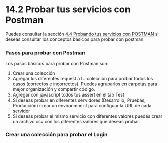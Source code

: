 # 14.2 Probar tus servicios con Postman

Puedes consultar la sección [4.4 Probando tus servicios con POSTMAN](https://abi.gitbook.io/net-core/4.-creando-tu-primer-servicio/4.4-probando-tus-servicios-con-postman) si deseas consultar los conceptos básicos para probar con postman.

### Pasos para probar con Postman

Los pasos básicos para probar con Postman son:

1. Crear una colección
2. Agregar los diferentes request a tu colección para probar todos los casos \(correctos e incorrectos\). Puedes agruparlos en carpetas para mejor organización y compartir código.
3. Agregar con javascript todos tus assert en el tab Test
4. Si deseas probar en diferentes servidores \(Desarrollo, Pruebas, Producción\) crear un environmnent para configuar  la URL de cada servidor
5. Si deseas probar el mismo servicio con diferentes valores  puedes crear un archivo csv  con los diferentes valores que deseas probar.

### Crear una colección para probar el Login





